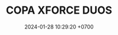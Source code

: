 ---
layout: rsl
permalink: /copa-xforce-duos
categories: logos
date: 2024-01-28 10:29:20 +0700
title: COPA XFORCE DUOS
tag: 
color: black
background: '#748DFF'
ICONSL: /assets/logos/COPA XFORCE.png
titleSLR: COPA XFORCE DUOS
image: /assets/img/CXFDuos.png

#LLAVE1
equipo1llave1: xforce
picks1llave1: pikachu
equipo2llave1: tut
picks2llave1: leafeon
#LLAVE1
#LLAVE1
#LLAVE1
#LLAVE1
#LLAVE1
#LLAVE1
#LLAVE1
#LLAVE1
#LLAVE1
#LLAVE1
#LLAVE1
#LLAVE1
#LLAVE1
#LLAVE1
#LLAVE1
#LLAVE1
#LLAVE1
#LLAVE1
#LLAVE1
#LLAVE1
#LLAVE1
#LLAVE1
#LLAVE1
#LLAVE1
#LLAVE1
#LLAVE1
#LLAVE1
---